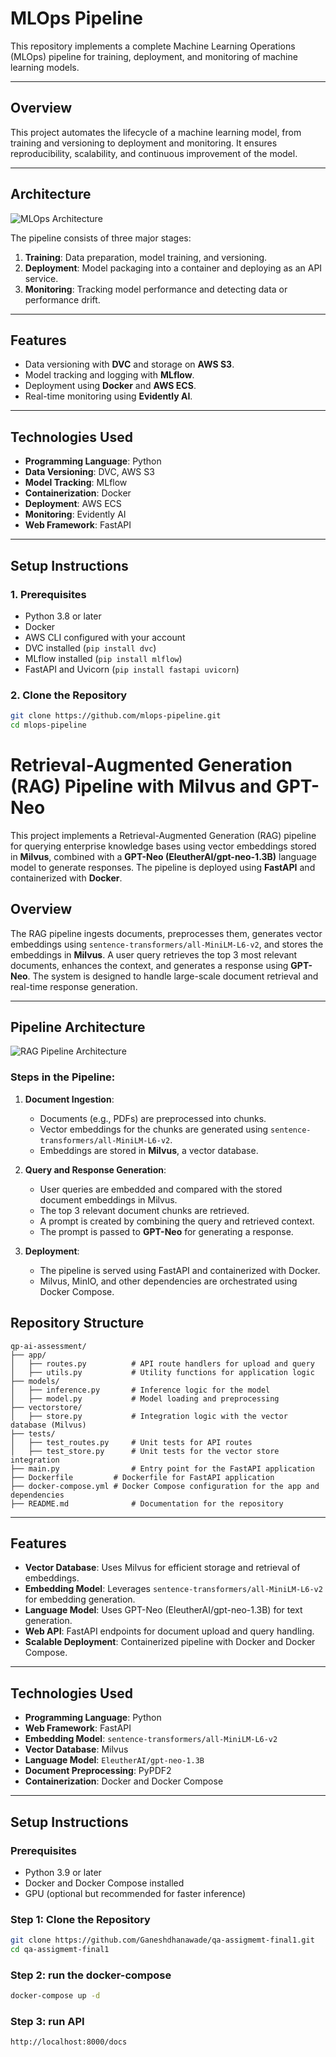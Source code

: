 # MLOps Pipeline

This repository implements a complete Machine Learning Operations (MLOps) pipeline for training, deployment, and monitoring of machine learning models.

---

## Overview
This project automates the lifecycle of a machine learning model, from training and versioning to deployment and monitoring. It ensures reproducibility, scalability, and continuous improvement of the model.

---

## Architecture
![MLOps Architecture](https://github.com/Ganeshdhanawade/qp-ai-assessment1/blob/main/images/mlops-pipeline.jpg)

The pipeline consists of three major stages:
1. **Training**: Data preparation, model training, and versioning.
2. **Deployment**: Model packaging into a container and deploying as an API service.
3. **Monitoring**: Tracking model performance and detecting data or performance drift.

---

## Features
- Data versioning with **DVC** and storage on **AWS S3**.
- Model tracking and logging with **MLflow**.
- Deployment using **Docker** and **AWS ECS**.
- Real-time monitoring using **Evidently AI**.

---

## Technologies Used
- **Programming Language**: Python
- **Data Versioning**: DVC, AWS S3
- **Model Tracking**: MLflow
- **Containerization**: Docker
- **Deployment**: AWS ECS
- **Monitoring**: Evidently AI
- **Web Framework**: FastAPI

---

## Setup Instructions
### 1. Prerequisites
- Python 3.8 or later
- Docker
- AWS CLI configured with your account
- DVC installed (`pip install dvc`)
- MLflow installed (`pip install mlflow`)
- FastAPI and Uvicorn (`pip install fastapi uvicorn`)

### 2. Clone the Repository
```bash
git clone https://github.com/mlops-pipeline.git
cd mlops-pipeline
```

# Retrieval-Augmented Generation (RAG) Pipeline with Milvus and GPT-Neo

This project implements a Retrieval-Augmented Generation (RAG) pipeline for querying enterprise knowledge bases using vector embeddings stored in **Milvus**, combined with a **GPT-Neo (EleutherAI/gpt-neo-1.3B)** language model to generate responses. The pipeline is deployed using **FastAPI** and containerized with **Docker**.

## Overview

The RAG pipeline ingests documents, preprocesses them, generates vector embeddings using `sentence-transformers/all-MiniLM-L6-v2`, and stores the embeddings in **Milvus**. A user query retrieves the top 3 most relevant documents, enhances the context, and generates a response using **GPT-Neo**. The system is designed to handle large-scale document retrieval and real-time response generation.

---

## Pipeline Architecture

![RAG Pipeline Architecture](https://github.com/Ganeshdhanawade/qp-ai-assessment1/blob/main/images/rag-pipeline.jpg)

### Steps in the Pipeline:
1. **Document Ingestion**:
   - Documents (e.g., PDFs) are preprocessed into chunks.
   - Vector embeddings for the chunks are generated using `sentence-transformers/all-MiniLM-L6-v2`.
   - Embeddings are stored in **Milvus**, a vector database.

2. **Query and Response Generation**:
   - User queries are embedded and compared with the stored document embeddings in Milvus.
   - The top 3 relevant document chunks are retrieved.
   - A prompt is created by combining the query and retrieved context.
   - The prompt is passed to **GPT-Neo** for generating a response.

3. **Deployment**:
   - The pipeline is served using FastAPI and containerized with Docker.
   - Milvus, MinIO, and other dependencies are orchestrated using Docker Compose.
  
## Repository Structure

```plaintext
qp-ai-assessment/
├── app/             
│   ├── routes.py          # API route handlers for upload and query
│   ├── utils.py           # Utility functions for application logic
├── models/
│   ├── inference.py       # Inference logic for the model
│   ├── model.py           # Model loading and preprocessing
├── vectorstore/
│   ├── store.py           # Integration logic with the vector database (Milvus)  
├── tests/
│   ├── test_routes.py     # Unit tests for API routes
│   ├── test_store.py      # Unit tests for the vector store integration
├── main.py                # Entry point for the FastAPI application
├── Dockerfile         # Dockerfile for FastAPI application
├── docker-compose.yml # Docker Compose configuration for the app and dependencies
├── README.md              # Documentation for the repository
```

---

## Features

- **Vector Database**: Uses Milvus for efficient storage and retrieval of embeddings.
- **Embedding Model**: Leverages `sentence-transformers/all-MiniLM-L6-v2` for embedding generation.
- **Language Model**: Uses GPT-Neo (EleutherAI/gpt-neo-1.3B) for text generation.
- **Web API**: FastAPI endpoints for document upload and query handling.
- **Scalable Deployment**: Containerized pipeline with Docker and Docker Compose.

---

## Technologies Used

- **Programming Language**: Python
- **Web Framework**: FastAPI
- **Embedding Model**: `sentence-transformers/all-MiniLM-L6-v2`
- **Vector Database**: Milvus
- **Language Model**: `EleutherAI/gpt-neo-1.3B`
- **Document Preprocessing**: PyPDF2
- **Containerization**: Docker and Docker Compose

---

## Setup Instructions

### Prerequisites

- Python 3.9 or later
- Docker and Docker Compose installed
- GPU (optional but recommended for faster inference)

### Step 1: Clone the Repository

```bash
git clone https://github.com/Ganeshdhanawade/qa-assigmemt-final1.git
cd qa-assigmemt-final1
```

### Step 2: run the docker-compose

```bash
docker-compose up -d
```
### Step 3: run API

```bash
http://localhost:8000/docs
```
